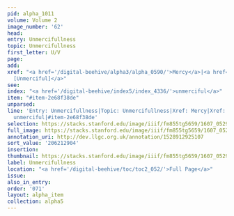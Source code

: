 ```yaml
---
pid: alpha_1011
volume: Volume 2
image_number: '62'
head:
entry: Unmercifullness
topic: Unmercifullness
first_letter: U/V
page:
add:
xref: "<a href='/digital-beehive/alpha3/alpha_0590/'>Mercy</a>|<a href='/digital-beehive/num10/num_3200/'>2251
  [Unmerciful]</a>"
see:
index: "<a href='/digital-beehive/index5/index_4336/'>unmerciful</a>"
item: "#item-2e68f38de"
unparsed:
line: 'Entry: Unmercifullness|Topic: Unmercifullness|Xref: Mercy|Xref: 2251 [Unmerciful]|Index:
  unmerciful|#item-2e68f38de'
selection: https://stacks.stanford.edu/image/iiif/fm855tg5659/1607_0529/790,2904,2957,627/full/0/default.jpg
full_image: https://stacks.stanford.edu/image/iiif/fm855tg5659/1607_0529/full/full/0/default.jpg
annotation_uri: http://dev.llgc.org.uk/annotation/1528912925107
sort_value: '206212904'
insertion:
thumbnail: https://stacks.stanford.edu/image/iiif/fm855tg5659/1607_0529/790,2904,600,180/250,/0/default.jpg
label: Unmercifullness
location: "<a href='/digital-beehive/toc/toc2_052/'>Full Page</a>"
issue:
also_in_entry:
order: '071'
layout: alpha_item
collection: alpha5
---
```

